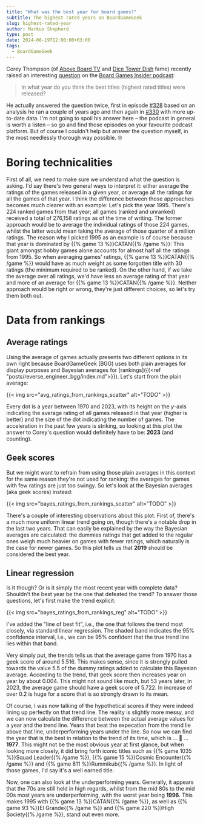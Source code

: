 ```yaml
---
title: "What was the best year for board games?"
subtitle: The highest rated years on BoardGameGeek
slug: highest-rated-year
author: Markus Shepherd
type: post
date: 2024-08-19T12:00:00+03:00
tags:
  - BoardGameGeek
---
```


Corey Thompson (of [Above Board TV](https://www.youtube.com/@aboveboardTV) and [Dice Tower Dish](https://dicetowerdish.com/) fame) recently raised an interesting [question](https://boardgamegeek.com/thread/3336646/playtesting-327) on the [Board Games Insider podcast](https://boardgamesinsider.com/):

> In what year do you think the best titles (highest rated titles) were released?

He actually answered the question twice, first in episode [#328](https://boardgamegeek.com/blogpost/163710/board-games-insider-328-the-one-about-the-spiel-de) based on an analysis he ran a couple of years ago and then again in [#330](https://boardgamegeek.com/blogpost/164172/board-games-insider-330-the-one-about-the-biggest) with more up-to-date data. I'm not going to spoil his answer here – the podcast in general is worth a listen – so go and find those episodes on your favourite podcast platform. But of course I couldn't help but answer the question myself, in the most needlessly thorough way possible. 🤓


# Boring technicalities

First of all, we need to make sure we understand what the question is asking. I'd say there's two general ways to interpret it: either average the ratings of the games released in a given year, or average all the ratings for all the games of that year. I think the difference between those approaches becomes much clearer with an example: Let's pick the year 1995. There's 224 ranked games from that year; all games (ranked and unranked) received a total of 276,158 ratings as of the time of writing. The former approach would be to average the individual ratings of those 224 games, whilst the latter would mean taking the average of those quarter of a million ratings. The reason why I picked 1995 as an example is of course because that year is dominated by {{% game 13 %}}CATAN{{% /game %}}: This giant amongst hobby games alone accounts for almost half all the ratings from 1995. So when averaging games' ratings, {{% game 13 %}}CATAN{{% /game %}} would have as much weight as some forgotten title with 30 ratings (the minimum required to be ranked). On the other hand, if we take the average over all ratings, we'd have less an average rating of that year and more of an average for {{% game 13 %}}CATAN{{% /game %}}. Neither approach would be right or wrong, they're just different choices, so let's try them both out.


# Data from rankings

## Average ratings

Using the average of games actually presents two different options in its own right because BoardGameGeek (BGG) uses both plain averages for display purposes and Bayesian averages for [rankings]({{<ref "posts/reverse_engineer_bgg/index.md">}}). Let's start from the plain average:

{{< img src="avg_ratings_from_rankings_scatter" alt="TODO" >}}

Every dot is a year between 1970 and 2023, with its height on the *y*-axis indicating the average rating of all games released in that year (higher is better) and the size of the dot indicating the number of games. The acceleration in the past few years is striking, so looking at this plot the answer to Corey's question would definitely have to be: **2023** (and counting).


## Geek scores

But we might want to refrain from using those plain averages in this context for the same reason they're not used for ranking: the averages for games with few ratings are just too swingy. So let's look at the Bayesian averages (aka geek scores) instead:

{{< img src="bayes_ratings_from_rankings_scatter" alt="TODO" >}}

There's a couple of interesting observations about this plot. First of, there's a much more uniform linear trend going on, though there's a notable drop in the last two years. That can easily be explained by the way the Bayesian averages are calculated: the dummies ratings that get added to the regular ones weigh much heavier on games with fewer ratings, which naturally is the case for newer games. So this plot tells us that **2019** should be considered the best year.


## Linear regression

Is it though? Or is it simply the most recent year with complete data? Shouldn't the best year be the one that defeated the trend? To answer those questions, let's first make the trend explicit:

{{< img src="bayes_ratings_from_rankings_reg" alt="TODO" >}}

I've added the "line of best fit", i.e., the one that follows the trend most closely, via standard linear regression. The shaded band indicates the 95% confidence interval, i.e., we can be 95% confident that the true trend line lies within that band.

Very simply put, the trends tells us that the average game from 1970 has a geek score of around 5.516. This makes sense, since it is strongly pulled towards the value 5.5 of the dummy ratings added to calculate this Bayesian average. According to the trend, that geek score then increases year on year by about 0.004. This might not sound like much, but 53 years later, in 2023, the average game should have a geek score of 5.722. In increase of over 0.2 is huge for a score that is so strongly drawn to its mean.

Of course, I was now talking of the hypothetical scores if they were indeed lining up perfectly on that trend line. The reality is slightly more messy, and we can now calculate the difference between the actual average values for a year and the trend line. Years that beat the expecation from the trend lie above that line, underperforming years under the line. So now we can find the year that is the best in relation to the trend of its time, which is … 🥁 … **1977**. This might not be the most obvious year at first glance, but when looking more closely, it did bring forth iconic titles such as {{% game 1035 %}}Squad Leader{{% /game %}}, {{% game 15 %}}Cosmic Encounter{{% /game %}} and {{% game 811 %}}Rummikub{{% /game %}}. In light of those games, I'd say it's a well earned title.

Now, one can also look at the underperforming years. Generally, it appears that the 70s are still held in high regards, whilst from the mid 80s to the mid 00s most years are underperforming, with the worst year being **1996**. This makes 1995 with {{% game 13 %}}CATAN{{% /game %}}, as well as {{% game 93 %}}El Grande{{% /game %}} and {{% game 220 %}}High Society{{% /game %}}, stand out even more.
